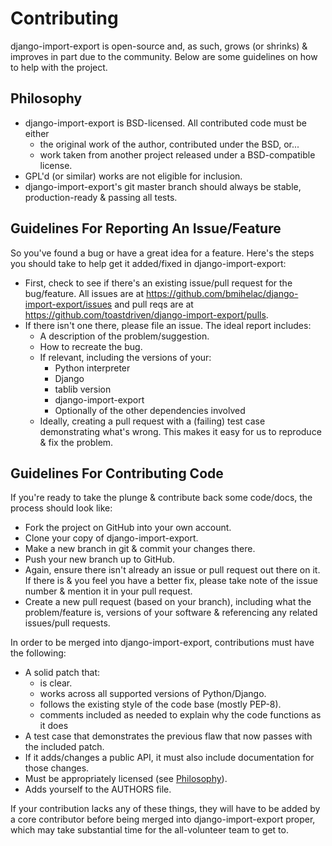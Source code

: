 Contributing
============

django-import-export is open-source and, as such, grows (or shrinks) & improves in part
due to the community. Below are some guidelines on how to help with the project.


Philosophy
----------

* django-import-export is BSD-licensed. All contributed code must be either
  * the original work of the author, contributed under the BSD, or...
  * work taken from another project released under a BSD-compatible license.
* GPL'd (or similar) works are not eligible for inclusion.
* django-import-export's git master branch should always be stable, production-ready &
  passing all tests.


Guidelines For Reporting An Issue/Feature
-----------------------------------------

So you've found a bug or have a great idea for a feature. Here's the steps you
should take to help get it added/fixed in django-import-export:

* First, check to see if there's an existing issue/pull request for the
  bug/feature. All issues are at https://github.com/bmihelac/django-import-export/issues
  and pull reqs are at https://github.com/toastdriven/django-import-export/pulls.
* If there isn't one there, please file an issue. The ideal report includes:
    * A description of the problem/suggestion.
    * How to recreate the bug.
    * If relevant, including the versions of your:
        * Python interpreter
        * Django
        * tablib version
        * django-import-export
        * Optionally of the other dependencies involved
    * Ideally, creating a pull request with a (failing) test case demonstrating
      what's wrong. This makes it easy for us to reproduce & fix the problem.


Guidelines For Contributing Code
--------------------------------

If you're ready to take the plunge & contribute back some code/docs, the
process should look like:

* Fork the project on GitHub into your own account.
* Clone your copy of django-import-export.
* Make a new branch in git & commit your changes there.
* Push your new branch up to GitHub.
* Again, ensure there isn't already an issue or pull request out there on it.
  If there is & you feel you have a better fix, please take note of the issue
  number & mention it in your pull request.
* Create a new pull request (based on your branch), including what the
  problem/feature is, versions of your software & referencing any related
  issues/pull requests.

In order to be merged into django-import-export, contributions must have the following:

* A solid patch that:
    * is clear.
    * works across all supported versions of Python/Django.
    * follows the existing style of the code base (mostly PEP-8).
    * comments included as needed to explain why the code functions as it does
* A test case that demonstrates the previous flaw that now passes
  with the included patch.
* If it adds/changes a public API, it must also include documentation
  for those changes.
* Must be appropriately licensed (see [Philosophy](#philosophy)).
* Adds yourself to the AUTHORS file.

If your contribution lacks any of these things, they will have to be added
by a core contributor before being merged into django-import-export proper, which may take
substantial time for the all-volunteer team to get to.

